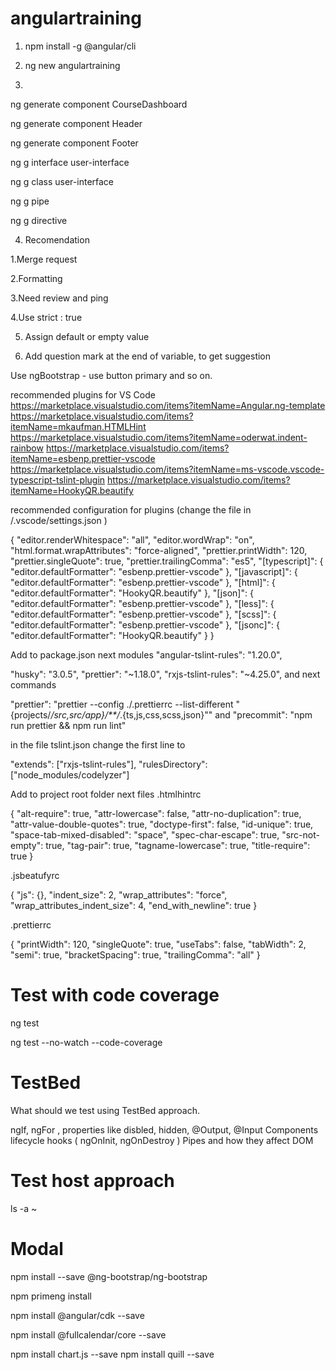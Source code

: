 # angulartraining

1. npm install -g @angular/cli

2. ng new angulartraining

3.

ng generate component CourseDashboard

ng generate component Header

ng generate component Footer

ng g interface user-interface

ng g class user-interface

ng g pipe

ng g directive

4. Recomendation

1.Merge request

2.Formatting

3.Need review and ping

4.Use strict : true

5. Assign default or empty value

6. Add question mark at the end of variable, to get suggestion

Use ngBootstrap - use button primary and so on.

recommended plugins for VS Code
https://marketplace.visualstudio.com/items?itemName=Angular.ng-template
https://marketplace.visualstudio.com/items?itemName=mkaufman.HTMLHint
https://marketplace.visualstudio.com/items?itemName=oderwat.indent-rainbow
https://marketplace.visualstudio.com/items?itemName=esbenp.prettier-vscode
https://marketplace.visualstudio.com/items?itemName=ms-vscode.vscode-typescript-tslint-plugin
https://marketplace.visualstudio.com/items?itemName=HookyQR.beautify

recommended configuration for plugins (change the file in /.vscode/settings.json )

{
"editor.renderWhitespace": "all",
"editor.wordWrap": "on",
"html.format.wrapAttributes": "force-aligned",
"prettier.printWidth": 120,
"prettier.singleQuote": true,
"prettier.trailingComma": "es5",
"[typescript]": {
"editor.defaultFormatter": "esbenp.prettier-vscode"
},
"[javascript]": {
"editor.defaultFormatter": "esbenp.prettier-vscode"
},
"[html]": {
"editor.defaultFormatter": "HookyQR.beautify"
},
"[json]": {
"editor.defaultFormatter": "esbenp.prettier-vscode"
},
"[less]": {
"editor.defaultFormatter": "esbenp.prettier-vscode"
},
"[scss]": {
"editor.defaultFormatter": "esbenp.prettier-vscode"
},
"[jsonc]": {
"editor.defaultFormatter": "HookyQR.beautify"
}
}

Add to package.json next modules
"angular-tslint-rules": "1.20.0",

"husky": "3.0.5",
"prettier": "~1.18.0",
"rxjs-tslint-rules": "~4.25.0",
and next commands

"prettier": "prettier --config ./.prettierrc --list-different \"{projects/_/src,src/app}/\*\*/_.{ts,js,css,scss,json}\""
and
"precommit": "npm run prettier && npm run lint"

in the file tslint.json change the first line to

"extends": ["rxjs-tslint-rules"],
"rulesDirectory": ["node_modules/codelyzer"]

Add to project root folder next files
.htmlhintrc

{
"alt-require": true,
"attr-lowercase": false,
"attr-no-duplication": true,
"attr-value-double-quotes": true,
"doctype-first": false,
"id-unique": true,
"space-tab-mixed-disabled": "space",
"spec-char-escape": true,
"src-not-empty": true,
"tag-pair": true,
"tagname-lowercase": true,
"title-require": true
}

.jsbeatufyrc

{
"js": {},
"indent_size": 2,
"wrap_attributes": "force",
"wrap_attributes_indent_size": 4,
"end_with_newline": true
}

.prettierrc

{
"printWidth": 120,
"singleQuote": true,
"useTabs": false,
"tabWidth": 2,
"semi": true,
"bracketSpacing": true,
"trailingComma": "all"
}

# Test with code coverage

ng test

ng test --no-watch --code-coverage

# TestBed

What should we test using TestBed approach.

ngIf, ngFor , properties like disbled, hidden, @Output, @Input
Components lifecycle hooks ( ngOnInit, ngOnDestroy )
Pipes and how they affect DOM

# Test host approach

ls -a ~

# Modal

npm install --save @ng-bootstrap/ng-bootstrap

npm primeng install

npm install @angular/cdk --save

npm install @fullcalendar/core --save

npm install chart.js --save
npm install quill --save